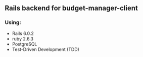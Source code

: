 ## Rails backend for budget-manager-client

### Using:

  - Rails 6.0.2
  - ruby 2.6.3
  - PostgreSQL
  - Test-Driven Development (TDD)

